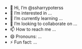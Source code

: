 - 👋 Hi, I’m @ssharrypoterss
- 👀 I’m interested in ...
- 🌱 I’m currently learning ...
- 💞️ I’m looking to collaborate on ...
- 📫 How to reach me ...
- 😄 Pronouns: ...
- ⚡ Fun fact: ...

<!---
ssharrypoterss/ssharrypoterss is a ✨ special ✨ repository because its `README.md` (this file) appears on your GitHub profile.
You can click the Preview link to take a look at your changes.
--->
